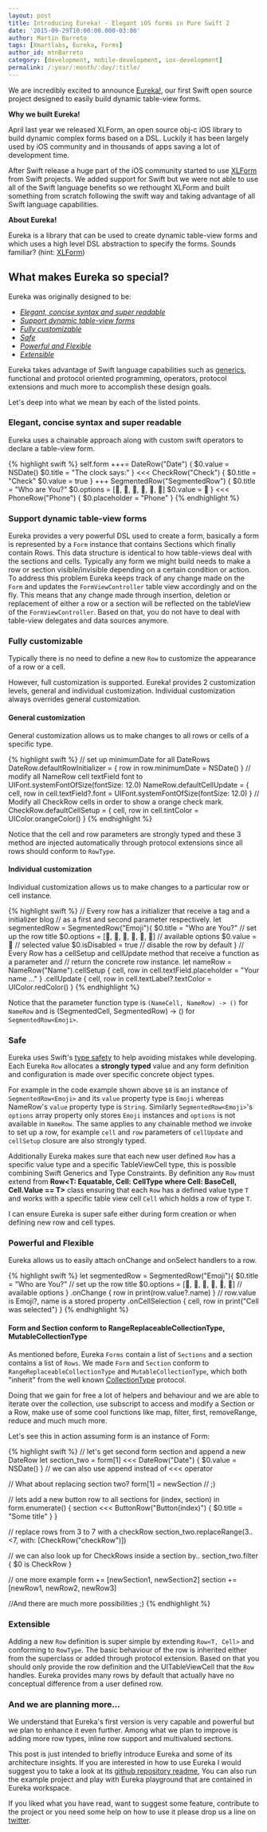 ```yaml
---
layout: post
title: Introducing Eureka! - Elegant iOS forms in Pure Swift 2
date: '2015-09-29T10:00:00.000-03:00'
author: Martin Barreto
tags: [Xmartlabs, Eureka, Forms]
author_id: mtnBarreto
category: [development, mobile-development, ios-development]
permalink: /:year/:month/:day/:title/
---
```


We are incredibly excited to announce [Eureka!], our first Swift open source project designed to easily build dynamic table-view forms.

**Why we built Eureka!**

April last year we released XLForm, an open source obj-c iOS library to build dynamic complex forms based on a DSL. Luckily it has been largely used by iOS community and in thousands of apps saving a lot of development time.

After Swift release a huge part of the iOS community started to use [XLForm] from Swift projects. We added support for Swift but we were not able to use all of the Swift language benefits so we rethought XLForm and built something from scratch following the swift way and taking advantage of all Swift language capabilities.

**About Eureka!**

Eureka is a library that can be used to create dynamic table-view forms and which uses a high level DSL abstraction to specify the forms. Sounds familiar? (hint: [XLForm])

## What makes Eureka so special?

Eureka was originally designed to be:

* [*Elegant, concise syntax and super readable*](#elegant-concise-readable)
* [*Support dynamic table-view forms*](#dynamic-forms)
* [*Fully customizable*](#fully-customizable)
* [*Safe*](#safe)
* [*Powerful and Flexible*](#powerful-and-flexible)
* [*Extensible*](#extensible)

Eureka takes advantage of Swift language capabilities such as [generics], functional and protocol oriented programming, operators, protocol extensions and much more to accomplish these design goals.

Let's deep into what we mean by each of the listed points.

### Elegant, concise syntax and super readable <a name="elegant-concise-readable"></a>

Eureka uses a chainable approach along with custom swift operators to declare a table-view form.

{% highlight swift %}
self.form +++=  DateRow("Date") {
                  $0.value = NSDate()
                  $0.title = "The clock says:"
                }
           <<<  CheckRow("Check") {
                  $0.title = "Check"
                  $0.value = true
                }
           +++  SegmentedRow<Emoji>("SegmentedRow") {
                  $0.title = "Who are You?"
                  $0.options = [💁, 🍐, 👦, 🐗, 🐼, 🐻]
                  $0.value = 🍐
                }
           <<<  PhoneRow("Phone") { $0.placeholder = "Phone" }
{% endhighlight %}

### Support dynamic table-view forms <a name="dynamic-forms"></a>

Eureka provides a very powerful DSL used to create a form, basically a form is represented by a `Form` instance that contains   Sections which finally contain Rows. This data structure is identical to how table-views deal with the sections and cells.
Typically any form we might build needs to make a row or section visible/invisible depending on a certain condition or action. To address this problem Eureka keeps track of any change made on the `Form` and updates the `FormViewController` table view accordingly and on the fly. This means that any change made through insertion, deletion or replacement of either a row or a section will be reflected on the tableView of the `FormViewController`.
Based on that, you do not have to deal with table-view delegates and data sources anymore.

### Fully customizable

Typically there is no need to define a new `Row` to customize the appearance of a row or a cell.

However, full customization is supported. Eureka! provides 2 customization levels, general and individual customization. Individual customization always overrides general customization.

#### General customization

General customization allows us to make changes to all rows or cells of a specific type.

{% highlight swift %}
// set up minimumDate for all DateRows
DateRow.defaultRowInitializer = { row in row.minimumDate = NSDate() }
// modify all NameRow cell textField font to UIFont.systemFontOfSize(fontSize: 12.0)
NameRow.defaultCellUpdate = { cell, row in cell.textField?.font =  UIFont.systemFontOfSize(fontSize: 12.0)  }
// Modify all CheckRow cells in order to show a orange check mark.
CheckRow.defaultCellSetup = { cell, row in cell.tintColor = UIColor.orangeColor() }
{% endhighlight %}

Notice that the cell and row parameters are strongly typed and these 3 method are injected automatically through protocol extensions since all rows should conform to `RowType`.

#### Individual customization

Individual customization allows us to make changes to a particular row or cell instance.

{% highlight swift %}
// Every row has a initializer that receive a tag and a initializer blog
// as a first and second parameter respectively.
let segmentedRow =  SegmentedRow<Emoji>("Emoji"){
                      $0.title = "Who are You?"  // set up the row title
                      $0.options = [💁, 🍐, 👦, 🐗, 🐼, 🐻] // available options
                      $0.value = 🍐 // selected value
                      $0.isDisabled = true // disable the row by default
                    }
// Every Row has a cellSetup and cellUpdate method that receive a function as a parameter and
// return the concrete row instance.
let nameRow =  NameRow("Name").cellSetup { cell, row in
                                cell.textField.placeholder = "Your name ..."
                              }
                              .cellUpdate { cell, row in
                                cell.textLabel?.textColor = UIColor.redColor()
                              }
{% endhighlight %}

Notice that the parameter function type is `(NameCell, NameRow) -> ()` for `NameRow` and is (SegmentedCell<Emoji>, SegmentedRow<Emoji>) -> () for `SegmentedRow<Emoji>`.

### Safe

Eureka uses Swift's [type safety] to help avoiding mistakes while developing. Each Eureka `Row` allocates a **strongly typed** value and any form definition and configuration is made over specific concrete object types.

For example in the code example shown above `$0` is an instance of `SegmentedRow<Emoji>` and its `value` property type is `Emoji` whereas NameRow's `value` property type is `String`. Similarly `SegmentedRow<Emoji>`'s `options` array property only stores `Emoji` instances and `options` is not available in `NameRow`.
The same applies to any chainable method we invoke to set up a row, for example `cell` and `row` parameters of `cellUpdate` and `cellSetup` closure are also strongly typed.

Additionally Eureka makes sure that each new user defined `Row` has a specific value type and a specific TableViewCell type, this is possible combining Swift Generics and Type Constraints. By definition any `Row` must extend from **Row<T: Equatable, Cell: CellType where Cell: BaseCell, Cell.Value == T>** class ensuring that each `Row` has a defined value type `T` and works with a specific table view cell `Cell` which holds a row of type `T`.

I can ensure Eureka is super safe either during form creation or when defining new row and cell types.

### Powerful and Flexible

Eureka allows us to easily attach onChange and onSelect handlers to a row.

{% highlight swift %}
let segmentedRow =  SegmentedRow<Emoji>("Emoji"){
                      $0.title = "Who are You?"  // set up the row title
                      $0.options = [💁, 🍐, 👦, 🐗, 🐼, 🐻] // available options
                    }
                    .onChange { row in print(row.value?.name) } // row.value is Emoji?, name is a stored property
                    .onCellSelection { cell, row in print("Cell was selected") }
{% endhighlight %}

#### Form and Section conform to RangeReplaceableCollectionType, MutableCollectionType

As mentioned before, Eureka `Forms` contain a list of `Sections` and a section contains a list of `Rows`. We made `Form` and `Section` conform to `RangeReplaceableCollectionType` and `MutableCollectionType`, which both "inherit" from the well known [CollectionType] protocol.

Doing that we gain for free a lot of helpers and behaviour and we are able to iterate over the collection, use subscript to access and modify a Section or a Row, make use of some cool functions like map, filter, first, removeRange, reduce and much much more.

Let's see this in action assuming form is an instance of Form:

{% highlight swift %}
// let's get second form section and append a new DateRow
let section_two = form[1] <<< DateRow("Date") { $0.value = NSDate() } // we can also use append instead of <<< operator

// What about replacing section two?
form[1] = newSection // ;)

// lets add a new button row to all sections
for (index, section) in form.enumerate() {
    section <<< ButtonRow("Button\(index)") { $0.title = "Some title" }
}

// replace rows from 3 to 7 with a checkRow
section_two.replaceRange(3..<7, with: [CheckRow("checkRow")])

// we can also look up for CheckRows inside a section by..
section_two.filter { $0 is CheckRow }

// one more example
form += [newSection1, newSection2]
section += [newRow1, newRow2, newRow3]

//And there are much more possibilities ;)
{% endhighlight %}


### Extensible

Adding a new `Row` definition is super simple by extending `Row<T, Cell>` and conforming to `RowType`. The basic behaviour of the row is inherited either from the superclass or added through protocol extension. Based on that you should only provide the row definition and the UITableViewCell that the `Row` handles. Eureka provides many rows by default that actually have no conceptual difference from a user defined row.

### And we are planning more...

We understand that Eureka's first version is very capable and powerful but we plan to enhance it even further. Among what we plan to improve is adding more row types, inline row support and multivalued sections.

This post is just intended to briefly introduce Eureka and some of its architecture insights.
If you are interested in how to use Eureka I would suggest you to take a look at its [github repository readme], You can also run the example project and  play with Eureka playground that are contained in Eureka workspace.

If you liked what you have read, want to suggest some feature, contribute to the project or you need some help on how to use it please drop us a line on [twitter].

[XLForm]: https://github.com/xmartlabs/XLForm
[type safety]: https://developer.apple.com/library/ios/documentation/Swift/Conceptual/Swift_Programming_Language/TheBasics.html
[CollectionType]: https://developer.apple.com/library/prerelease/ios/documentation/Swift/Reference/Swift_CollectionType_Protocol/index.html
[generics]: https://developer.apple.com/library/ios/documentation/Swift/Conceptual/Swift_Programming_Language/Generics.html
[github repository readme]: https://github.com/xmartlabs/Eureka
[Eureka!]: https://github.com/xmartlabs/Eureka
[Eureka github repository and Examples]: https://github.com/xmartlabs/Eureka
[twitter]: https://twitter.com/xmartlabs
